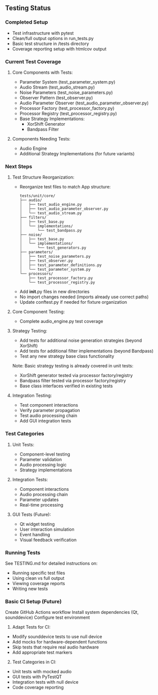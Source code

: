 ## Testing Status

### Completed Setup
- Test infrastructure with pytest
- Clean/full output options in run_tests.py
- Basic test structure in /tests directory
- Coverage reporting setup with htmlcov output

### Current Test Coverage
1. Core Components with Tests:
   - Parameter System (test_parameter_system.py)
   - Audio Stream (test_audio_stream.py)
   - Noise Parameters (test_noise_parameters.py)
   - Observer Pattern (test_observer.py)
   - Audio Parameter Observer (test_audio_parameter_observer.py)
   - Processor Factory (test_processor_factory.py)
   - Processor Registry (test_processor_registry.py)
   - Base Strategy Implementations:
     * XorShift Generator
     * Bandpass Filter

2. Components Needing Tests:
   - Audio Engine
   - Additional Strategy Implementations (for future variants)

### Next Steps
1. Test Structure Reorganization:
   - Reorganize test files to match App structure:
     ```
     tests/unit/core/
     ├── audio/
     │   ├── test_audio_engine.py
     │   ├── test_audio_parameter_observer.py
     │   └── test_audio_stream.py
     ├── filters/
     │   ├── test_base.py
     │   └── implementations/
     │       └── test_bandpass.py
     ├── noise/
     │   ├── test_base.py
     │   └── implementations/
     │       └── test_generators.py
     ├── parameters/
     │   ├── test_noise_parameters.py
     │   ├── test_observer.py
     │   ├── test_parameter_definitions.py
     │   └── test_parameter_system.py
     └── processors/
         ├── test_processor_factory.py
         └── test_processor_registry.py
     ```
   - Add __init__.py files in new directories
   - No import changes needed (imports already use correct paths)
   - Update conftest.py if needed for fixture organization

2. Core Component Testing:
   - Complete audio_engine.py test coverage

3. Strategy Testing:
   - Add tests for additional noise generation strategies (beyond XorShift)
   - Add tests for additional filter implementations (beyond Bandpass)
   - Test any new strategy base class functionality
   
   Note: Basic strategy testing is already covered in unit tests:
   - XorShift generator tested via processor factory/registry
   - Bandpass filter tested via processor factory/registry
   - Base class interfaces verified in existing tests

4. Integration Testing:
   - Test component interactions
   - Verify parameter propagation
   - Test audio processing chain
   - Add GUI integration tests

### Test Categories
1. Unit Tests:
   - Component-level testing
   - Parameter validation
   - Audio processing logic
   - Strategy implementations

2. Integration Tests:
   - Component interactions
   - Audio processing chain
   - Parameter updates
   - Real-time processing

3. GUI Tests (Future):
   - Qt widget testing
   - User interaction simulation
   - Event handling
   - Visual feedback verification

### Running Tests
See TESTING.md for detailed instructions on:
- Running specific test files
- Using clean vs full output
- Viewing coverage reports
- Writing new tests

### Basic CI Setup (Future)

  Create GitHub Actions workflow
  Install system dependencies (Qt, sounddevice)
  Configure test environment

1. Adapt Tests for CI:
- Modify sounddevice tests to use null device
- Add mocks for hardware-dependent functions
- Skip tests that require real audio hardware
- Add appropriate test markers

2. Test Categories in CI:
- Unit tests with mocked audio
- GUI tests with PyTestQT
- Integration tests with null device
- Code coverage reporting
